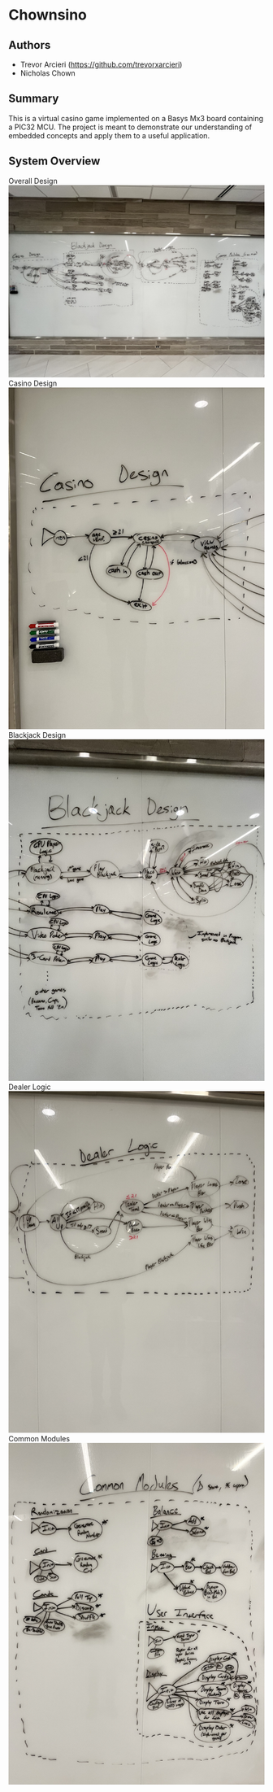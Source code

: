 ﻿# Chownsino
## Authors
 - Trevor Arcieri (https://github.com/trevorxarcieri)
 - Nicholas Chown
## Summary
This is a virtual casino game implemented on a Basys Mx3 board containing a PIC32 MCU. The project is meant to demonstrate our understanding of embedded concepts and apply them to a useful application.
## System Overview
Overall Design
![alt text](https://github.com/trevorxarcieri/Chownsino/blob/main/imgs/Overall_Design.jpeg)
Casino Design
![alt text](https://github.com/trevorxarcieri/Chownsino/blob/main/imgs/Casino_Design.jpeg)
Blackjack Design
![alt text](https://github.com/trevorxarcieri/Chownsino/blob/main/imgs/Blackjack_Design.jpeg)
Dealer Logic
![alt text](https://github.com/trevorxarcieri/Chownsino/blob/main/imgs/Dealer_Logic.jpeg)
Common Modules
![alt text](https://github.com/trevorxarcieri/Chownsino/blob/main/imgs/Common_Modules.jpeg)
